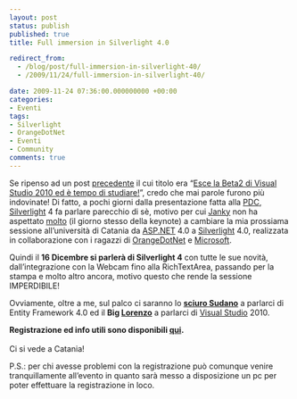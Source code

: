 ```yaml
---
layout: post
status: publish
published: true
title: Full immersion in Silverlight 4.0

redirect_from: 
  - /blog/post/full-immersion-in-silverlight-40/
  - /2009/11/24/full-immersion-in-silverlight-40/

date: 2009-11-24 07:36:00.000000000 +00:00
categories:
- Eventi
tags:
- Silverlight
- OrangeDotNet
- Eventi
- Community
comments: true
---
```

<p>
	Se ripenso ad un post <a href="http://imperugo.tostring.it/blog/post/welcome-parallel-linq" target="_blank" title="Welcome Parallel Linq">precedente</a> il cui titolo era &ldquo;<a href="http://imperugo.tostring.it/blog/post/esce-la-beta2-di-visual-studio-2010-ed-and-egrave-tempo-di-studiare" target="_blank" title="Esce la Beta2 di Visual Studio 2010 ed è tempo di studiare!">Esce la Beta2 di Visual Studio 2010 ed &egrave; tempo di studiare!</a>&rdquo;, credo che mai parole furono pi&ugrave; indovinate! Di fatto, a pochi giorni dalla presentazione fatta alla <a href="http://www.microsoftpdc.com/" rel="nofollow" target="_blank" title="Microsoft PDC">PDC</a>, <a href="http://imperugo.tostring.it/categories/archive/Silverlight" target="_blank" title="Silverlight">Silverlight</a> 4 fa parlare parecchio di s&egrave;, motivo per cui <a href="http://blogs.ugidotnet.org/janky" rel="nofollow" target="_blank" title="Giancarlo Sudano">Janky</a> non ha aspettato <a href="http://blogs.ugidotnet.org/janky/archive/2009/11/19/microsoft-community-tour-a-catania-agenda-e-iscrizioni.aspx" rel="nofollow" target="_blank" title="Microsoft Community Tour a Catania, Agenda e Iscrizioni">molto</a> (il giorno stesso della keynote) a cambiare la mia prossiama sessione all&rsquo;universit&agrave; di Catania da <a href="http://imperugo.tostring.it/categories/archive/ASP.NET" target="_blank" title="ASP.NET">ASP.NET</a> 4.0 a <a href="http://imperugo.tostring.it/categories/archive/Silverlight" target="_blank" title="Silverlight">Silverlight</a> 4.0, realizzata in collaborazione con i ragazzi di <a href="http://www.orangedotnet.org/" rel="nofollow" target="_blank" title="OrangeDotNet">OrangeDotNet</a> e <a href="http://www.microsoft.com" rel="nofollow" target="_blank" title="Microsoft Corporation">Microsoft</a>.</p>
<p>
	Quindi il <strong>16 Dicembre si parler&agrave; di Silverlight 4</strong> con tutte le sue novit&agrave;, dall&rsquo;integrazione con la Webcam fino alla RichTextArea, passando per la stampa e molto altro ancora, motivo questo che rende la sessione IMPERDIBILE!</p>
<p>
	Ovviamente, oltre a me, sul palco ci saranno lo <a href="http://blogs.ugidotnet.org/janky/Default.aspx" rel="nofollow" target="_blank" title="Giancarlo Sudano"><strong>sciuro Sudano</strong></a> a parlarci di Entity Framework 4.0 ed il <strong>Big </strong><a href="http://www.geniodelmale.info/" rel="nofollow" target="_blank" title="Lorenzo Barbieri"><strong>Lorenzo</strong></a> a parlarci di <a href="http://imperugo.tostring.it/blog/search?q=Visual+Studio&amp;searchButton=Go" target="_blank" title="Search Visual Studio">Visual Studio</a> 2010.</p>
<p>
	<strong>Registrazione ed info utili sono disponibili </strong><a href="http://msevents.microsoft.com/CUI/EventDetail.aspx?EventID=1032433664&amp;Culture=it-IT" rel="nofollow" target="_blank" title="Community Tour: OrangeDotNet-Web"><strong>qui</strong></a><strong>. <br />
	</strong> <br />
	Ci si vede a Catania!</p>
<p>
	P.S.: per chi avesse problemi con la registrazione pu&ograve; comunque venire tranquillamente all&rsquo;evento in quanto sar&agrave; messo a disposizione un pc per poter effettuare la registrazione in loco.</p>
